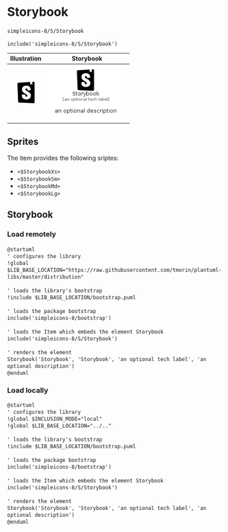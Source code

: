 # Storybook


```text
simpleicons-8/S/Storybook
```

```text
include('simpleicons-8/S/Storybook')
```



| Illustration | Storybook |
| :---: | :---: |
| ![illustration for Illustration](../../simpleicons-8/S/Storybook.png) | ![illustration for Storybook](../../simpleicons-8/S/Storybook.Local.png) |



## Sprites
The item provides the following sriptes:

- `<$StorybookXs>`
- `<$StorybookSm>`
- `<$StorybookMd>`
- `<$StorybookLg>`





## Storybook

### Load remotely
```plantuml
@startuml
' configures the library
!global $LIB_BASE_LOCATION="https://raw.githubusercontent.com/tmorin/plantuml-libs/master/distribution"

' loads the library's bootstrap
!include $LIB_BASE_LOCATION/bootstrap.puml

' loads the package bootstrap
include('simpleicons-8/bootstrap')

' loads the Item which embeds the element Storybook
include('simpleicons-8/S/Storybook')

' renders the element
Storybook('Storybook', 'Storybook', 'an optional tech label', 'an optional description')
@enduml
```

### Load locally
```plantuml
@startuml
' configures the library
!global $INCLUSION_MODE="local"
!global $LIB_BASE_LOCATION="../.."

' loads the library's bootstrap
!include $LIB_BASE_LOCATION/bootstrap.puml

' loads the package bootstrap
include('simpleicons-8/bootstrap')

' loads the Item which embeds the element Storybook
include('simpleicons-8/S/Storybook')

' renders the element
Storybook('Storybook', 'Storybook', 'an optional tech label', 'an optional description')
@enduml
```

